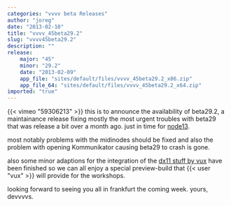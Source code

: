 ```yaml
---
categories: "vvvv beta Releases"
author: "joreg"
date: "2013-02-10"
title: "vvvv_45beta29.2"
slug: "vvvv45beta29.2"
description: ""
release: 
    major: "45"
    minor: "29.2"
    date: "2013-02-09"
    app_file: "sites/default/files/vvvv_45beta29.2_x86.zip"
    app_file_64: "sites/default/files/vvvv_45beta29.2_x64.zip"
imported: "true"
---
```



{{< vimeo "59306213" >}}
this is to announce the availability of beta29.2, a maintainance release fixing mostly the most urgent troubles with beta29 that was release a bit over a month ago. just in time for [node13](http://node13.vvvv.org).

most notably problems with the midinodes should be fixed and also the problem with opening Kommunikator causing beta29 to crash is gone.

also some minor adaptions for the integration of the [dx11 stuff by vux](/blog/2012/everything-you-know) have been finished so we can all enjoy a special preview-build that {{< user "vux" >}} will provide for the workshops.

looking forward to seeing you all in frankfurt the coming week. 
yours,
devvvvs.

